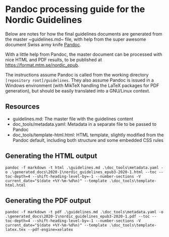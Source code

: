 # Pandoc processing guide for the Nordic Guidelines
Below are notes for how the final guidelines documents are generated from the master ~guidelines.md~ file, with help from the super awesome document Swiss army knife [Pandoc](https://pandoc.org/).

With a little help from Pandoc, the master document can be processed with nice HTML and PDF results, to be published at https://format.mtm.se/nordic_epub.

The instructions assume Pandoc is called from the working directory `[repository root]/guidelines`. They also assume Pandoc is issued in a Windows environment (with MikTeX handling the LaTeX packages for PDF generation), but should be easily translated into a GNU/Linux context.

## Resources
- guidelines.md: The master file with the guidelines content
- doc_tools/metadata.yaml: Metadata in a separate file to be passed to Pandoc
- doc_tools/template-html.html: HTML template, slightly modified from the Pandoc default, including both structure and some embedded CSS rules



## Generating the HTML output
```
pandoc -f markdown -t html .\guidelines.md .\doc_tools\metadata.yaml -o .\generated_docs\2020-1\nordic_guidelines_epub3-2020-1.html --toc --toc-depth=4 --shift-heading-level-by=-1 --number-sections -V current_date="$(date +%Y-%m-%d%n)" --template .\doc_tools\template-html.html
```

## Generating the PDF output
```
pandoc -f markdown -t pdf .\guidelines.md .\doc_tools\metadata.yaml -o .\generated_docs\2020-1\nordic_guidelines_epub3-2020-1.pdf --toc --toc-depth=4 --shift-heading-level-by=-1 --number-sections -V current_date="$(date +%Y-%m-%d%n)" --template .\doc_tools\template-latex.tex --pdf-engine=xelatex 
```

